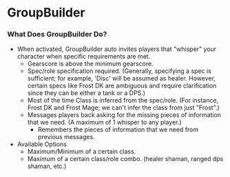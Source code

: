 # GroupBuilder

### What Does GroupBuilder Do?
- When activated, GroupBuilder auto invites players that "whisper" your character when specific requirements are met.
  - Gearscore is above the minimum gearscore.
  - Spec/role specification required. (Generally, specifying a spec is sufficient; for example, 'Disc' will be assumed as healer. However, certain specs like Frost DK are ambiguous and require clarification since they can be either a tank or a DPS.)
  - Most of the time Class is inferred from the spec/role. (For instance, Frost DK and Frost Mage; we can't infer the class from just "Frost".)
  - Messages players back asking for the missing pieces of information that we need. (A maximum of 1 whisper to any player.)
      - Remembers the pieces of information that we need from previous messages.
- Available Options
  - Maximum/Minimum of a certain class.
  - Maximum of a certain class/role combo. (healer shaman, ranged dps shaman, etc.)
